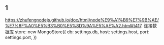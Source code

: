 ## 1
https://zhufengnodejs.github.io/doc/html/node%E9%A1%B9%E7%9B%AE/%E7%8F%A0%E5%B3%B0%E5%8D%9A%E5%AE%A2.html#t417.  连接数据库
store: new MongoStore({
    db: settings.db,
    host: settings.host,
    port: settings.port,
  })
  
  